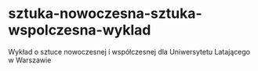 # sztuka-nowoczesna-sztuka-wspolczesna-wyklad
Wykład o sztuce nowoczesnej i współczesnej dla Uniwersytetu Latającego w Warszawie
